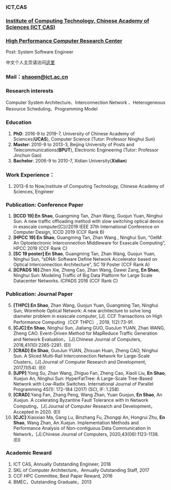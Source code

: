 

### ICT,CAS  
### [Institute of Computing Technology, Chinese Academy of Sciences (ICT CAS)](http://www.ict.ac.cn/)  
### [High Performance Computer Research Center](http://www.ncic.ac.cn/index.php)  
Post: System Software Engineer


中文个人主页请访问[这里](https://enshao.github.io)  

### Mail：shaoen@ict.ac.cn 
### Research interests
 Computer System Architecture、Interconnection Network 、Heterogeneous Resource Scheduling、Programming Model
### Education
1.  **PhD**: 2016-9 to 2019-7, University of Chinese Academy of Sciences(**UCAS**), Computer Science
(Tutor: Professor Ninghui Sun)
2.  **Master**: 2010-9 to 2013-3, Beijing University of Posts and Telecommunications(**BPUT**), Electronic Engineering
(Tutor: Professor Jinchun Gao)
3.  **Bachelor**: 2006-9 to 2010-7, Xidian University(**Xidian**)

### Work Experience：
1.  2013-6 to Now,Institute of Computing Technology, Chinese Academy of Sciences, Engineer

### Publication: Conference Paper
1.  **[ICCD 19]**:**En Shao**, Guangming Tan, Zhan Wang, Guojun Yuan, Ninghui Sun. A new traffic offloading method with slow switching optical device in exascale computer[C]//2019 IEEE 37th International Conference on Computer Design, ICCD 2019 (CCF Rank B)
2.  **[HPCC 19]**:**En Shao**, Guangming Tan, Zhan Wang , Ninghui Sun, “OeIM: An Optoelectronic Interconnection Middleware for Exascale Computing”, HPCC 2019 (CCF Rank C)
3.  **[SC 19 poster]**:**En Shao**, Guangming Tan, Zhan Wang, Guojun Yuan, Ninghui Sun, “sDNA: Software Define Network Accelerator based on Optical Interconnection Architecture”, SC 19 Poster (CCF Rank A)
4.  **[ICPADS 16]**:Zhen Xie, Zheng Cao, Zhan Wang, Dawei Zang, **En Shao**, Ninghui Sun: Modeling Traffic of Big Data Platform for Large Scale Datacenter Networks. ICPADS 2016 (CCF Rank C)

### Publication: Journal Paper
5.	**[THPC]**:**En Shao**, Zhan Wang, Guojun Yuan, Guangming Tan, Ninghui Sun, Wormhole Optical Network: A new architecture to solve long diameter problem in exascale computer, [J]. CCF Transactions on High Performance Computing（CCF THPC）, 2019, 1(2):73-91. 
6.	**[CJC]**:**En Shao**, Ninghui Sun, Jialiang GUO, GuoJun YUAN, Zhan WANG, Zheng CAO. Event-Driven Method for MapReduce Traffic Generation and Network Evaluation， [J].Chinese Journal of Computers, 2018,41(10):2265-2281. (EI)
7.	**[CRAD]**:**En Shao**, GuoJun YUAN, Zhixuan Huan, Zheng CAO, Ninghui Sun. A Sliced Multi-Rail Interconnection Network for Large-Scale Clusters，[J].Journal of Computer Research and Development, 2017,11(54). (EI)
8.	**[IJPP]**:Yong Su, Zhan Wang, Zhiguo Fan, Zheng Cao, Xiaoli Liu, **En Shao**, Xuejun An, Ninghui Sun: HyperFatTree: A Large-Scale Tree-Based Network with Low-Radix Switches. International Journal of Parallel Programming 45(1): 172-184 (2017) (SCI, IF: 1.258)
9.	**[CRAD]**:Yang Fan, Zhang Peng, Wang Zhan, Yuan Guojun, **En Shao**, An Xuejun. A ccelerating Byzantine Fault Tolerance with In Network Computing，[J].Journal of Computer Research and Development，Accepted in 2020. (EI)
10.	**[CJC]**:Xiaoxiao Ma, Gang Lu, Binzhang Fu, Zhongqi An, Hongrui Zhu, **En Shao**, Wang Zhan, An Xuejun. Implementation Methods and Performance Analysis of Non-contiguous Data Communication In Network，[J].Chinese Journal of Computers, 2020,43(06):1123-1138. (EI)

### Academic Reward
1. ICT CAS, Annually Outstanding Engineer, 2018
2. SKL of Computer Architecture，Annually Outstanding Staff, 2017
3. CCF HPC Committee, Best Paper Reward, 2016
4. BMEC，Outstanding Graduate，2013
